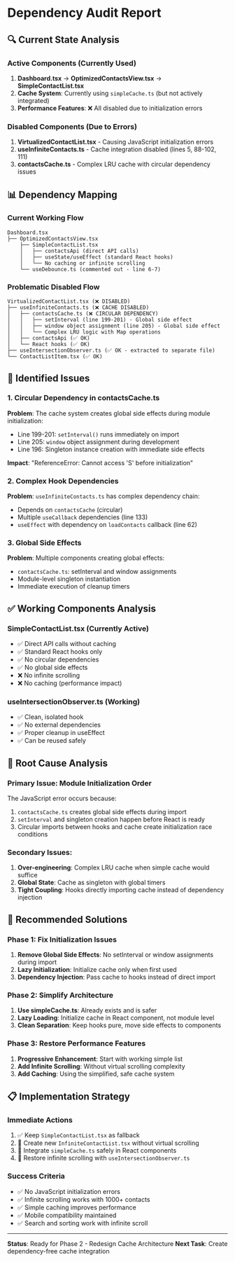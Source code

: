 # Dependency Audit Report

## 🔍 **Current State Analysis**

### **Active Components (Currently Used)**
1. **Dashboard.tsx** → **OptimizedContactsView.tsx** → **SimpleContactList.tsx**
2. **Cache System**: Currently using `simpleCache.ts` (but not actively integrated)
3. **Performance Features**: ❌ All disabled due to initialization errors

### **Disabled Components (Due to Errors)**
1. **VirtualizedContactList.tsx** - Causing JavaScript initialization errors
2. **useInfiniteContacts.ts** - Cache integration disabled (lines 5, 88-102, 111)
3. **contactsCache.ts** - Complex LRU cache with circular dependency issues

## 📊 **Dependency Mapping**

### **Current Working Flow**
```
Dashboard.tsx
├── OptimizedContactsView.tsx
    ├── SimpleContactList.tsx
    │   ├── contactsApi (direct API calls)
    │   ├── useState/useEffect (standard React hooks)
    │   └── No caching or infinite scrolling
    └── useDebounce.ts (commented out - line 6-7)
```

### **Problematic Disabled Flow**
```
VirtualizedContactList.tsx (❌ DISABLED)
├── useInfiniteContacts.ts (❌ CACHE DISABLED)
│   ├── contactsCache.ts (❌ CIRCULAR DEPENDENCY)
│   │   ├── setInterval (line 199-201) - Global side effect
│   │   ├── window object assignment (line 205) - Global side effect
│   │   └── Complex LRU logic with Map operations
│   ├── contactsApi (✅ OK)
│   └── React hooks (✅ OK)
├── useIntersectionObserver.ts (✅ OK - extracted to separate file)
└── ContactListItem.tsx (✅ OK)
```

## 🚨 **Identified Issues**

### **1. Circular Dependency in contactsCache.ts**
**Problem**: The cache system creates global side effects during module initialization:
- Line 199-201: `setInterval()` runs immediately on import
- Line 205: `window` object assignment during development
- Line 196: Singleton instance creation with immediate side effects

**Impact**: "ReferenceError: Cannot access 'S' before initialization"

### **2. Complex Hook Dependencies**
**Problem**: `useInfiniteContacts.ts` has complex dependency chain:
- Depends on `contactsCache` (circular)
- Multiple `useCallback` dependencies (line 133)
- `useEffect` with dependency on `loadContacts` callback (line 62)

### **3. Global Side Effects**
**Problem**: Multiple components creating global effects:
- `contactsCache.ts`: setInterval and window assignments
- Module-level singleton instantiation
- Immediate execution of cleanup timers

## ✅ **Working Components Analysis**

### **SimpleContactList.tsx** (Currently Active)
- ✅ Direct API calls without caching
- ✅ Standard React hooks only
- ✅ No circular dependencies
- ✅ No global side effects
- ❌ No infinite scrolling
- ❌ No caching (performance impact)

### **useIntersectionObserver.ts** (Working)
- ✅ Clean, isolated hook
- ✅ No external dependencies
- ✅ Proper cleanup in useEffect
- ✅ Can be reused safely

## 🎯 **Root Cause Analysis**

### **Primary Issue**: Module Initialization Order
The JavaScript error occurs because:
1. `contactsCache.ts` creates global side effects during import
2. `setInterval` and singleton creation happen before React is ready
3. Circular imports between hooks and cache create initialization race conditions

### **Secondary Issues**:
1. **Over-engineering**: Complex LRU cache when simple cache would suffice
2. **Global State**: Cache as singleton with global timers
3. **Tight Coupling**: Hooks directly importing cache instead of dependency injection

## 🔧 **Recommended Solutions**

### **Phase 1: Fix Initialization Issues**
1. **Remove Global Side Effects**: No setInterval or window assignments during import
2. **Lazy Initialization**: Initialize cache only when first used
3. **Dependency Injection**: Pass cache to hooks instead of direct import

### **Phase 2: Simplify Architecture**
1. **Use simpleCache.ts**: Already exists and is safer
2. **Lazy Loading**: Initialize cache in React component, not module level
3. **Clean Separation**: Keep hooks pure, move side effects to components

### **Phase 3: Restore Performance Features**
1. **Progressive Enhancement**: Start with working simple list
2. **Add Infinite Scrolling**: Without virtual scrolling complexity
3. **Add Caching**: Using the simplified, safe cache system

## 📋 **Implementation Strategy**

### **Immediate Actions**
1. ✅ Keep `SimpleContactList.tsx` as fallback
2. 🔄 Create new `InfiniteContactList.tsx` without virtual scrolling
3. 🔄 Integrate `simpleCache.ts` safely in React components
4. 🔄 Restore infinite scrolling with `useIntersectionObserver.ts`

### **Success Criteria**
- ✅ No JavaScript initialization errors
- ✅ Infinite scrolling works with 1000+ contacts
- ✅ Simple caching improves performance
- ✅ Mobile compatibility maintained
- ✅ Search and sorting work with infinite scroll

---

**Status**: Ready for Phase 2 - Redesign Cache Architecture
**Next Task**: Create dependency-free cache integration
